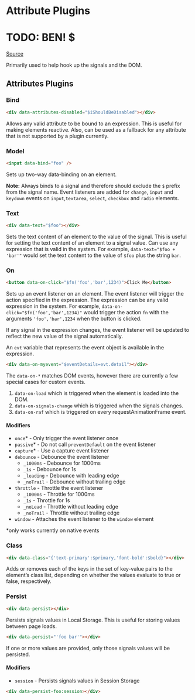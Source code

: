 # Attribute Plugins

# TODO: BEN! $

[Source](https://github.com/starfederation/datastar/blob/main/packages/library/src/lib/plugins/official/attributes.ts)

Primarily used to help hook up the signals and the DOM.

## Attributes Plugins

### Bind

```html
<div data-attributes-disabled="$iShouldBeDisabled"></div>
```

Allows any valid attribute to be bound to an expression. This is useful for making elements reactive. Also, can be used as a fallback for any attribute that is not supported by a plugin currently.

### Model

```html
<input data-bind="foo" />
```

Sets up two-way data-binding on an element.

**Note:** Always binds to a signal and therefore should exclude the `$` prefix from the signal name. Event listeners are added for `change`, `input` and `keydown` events on `input`,`textarea`, `select`, `checkbox` and `radio` elements.

### Text

```html
<div data-text="$foo"></div>
```

Sets the text content of an element to the value of the signal. This is useful for setting the text content of an element to a signal value. Can use any expression that is valid in the system. For example, `data-text="$foo + 'bar'"` would set the text content to the value of `$foo` plus the string `bar`.

### On

```html
<button data-on-click="$fn('foo','bar',1234)">Click Me</button>
```

Sets up an event listener on an element. The event listener will trigger the action specified in the expression. The expression can be any valid expression in the system. For example, `data-on-click="$fn('foo','bar',1234)"` would trigger the action `fn` with the arguments `'foo','bar',1234` when the button is clicked.

If any signal in the expression changes, the event listener will be updated to reflect the new value of the signal automatically.

An `evt` variable that represents the event object is available in the expression.

```html
<div data-on-myevent="$eventDetails=evt.detail"></div>
```

The `data-on-*` matches DOM events, however there are currently a few special cases for custom events.

1.  `data-on-load` which is triggered when the element is loaded into the DOM.
2.  `data-on-signals-change` which is triggered when the signals changes.
3.  `data-on-raf` which is triggered on every requestAnimationFrame event.

#### Modifiers

- `once`\* - Only trigger the event listener once
- `passive`\* - Do not call `preventDefault` on the event listener
- `capture`\* - Use a capture event listener
- `debounce` - Debounce the event listener
  - `_1000ms` - Debounce for 1000ms
  - `_1s` - Debounce for 1s
  - `_leading` - Debounce with leading edge
  - `_noTrail` - Debounce without trailing edge
- `throttle` - Throttle the event listener
  - `_1000ms` - Throttle for 1000ms
  - `_1s` - Throttle for 1s
  - `_noLead` - Throttle without leading edge
  - `_noTrail` - Throttle without trailing edge
- `window` - Attaches the event listener to the `window` element

\*only works currently on native events

### Class

```html
<div data-class="{'text-primary':$primary,'font-bold':$bold}"></div>
```

Adds or removes each of the keys in the set of key-value pairs to the element’s class list, depending on whether the values evaluate to true or false, respectively.

### Persist

```html
<div data-persist></div>
```

Persists signals values in Local Storage. This is useful for storing values between page loads.

```html
<div data-persist="'foo bar'"></div>
```

If one or more values are provided, only those signals values will be persisted.

#### Modifiers

- `session` - Persists signals values in Session Storage

```html
<div data-persist-foo:session></div>
```
